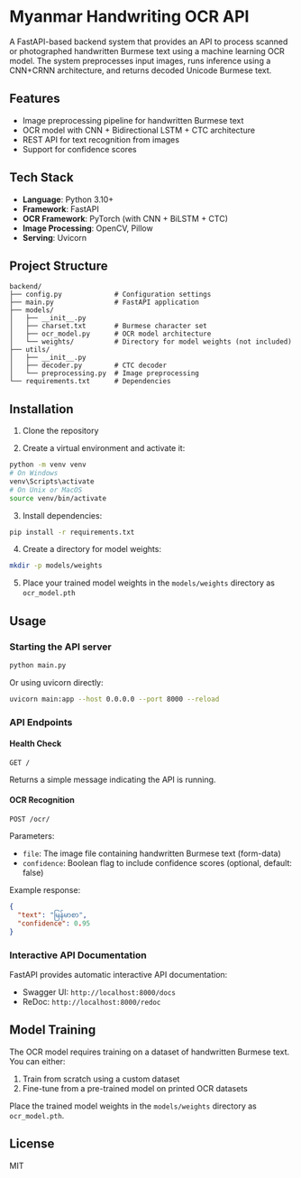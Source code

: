 # Myanmar Handwriting OCR API

A FastAPI-based backend system that provides an API to process scanned or photographed handwritten Burmese text using a machine learning OCR model. The system preprocesses input images, runs inference using a CNN+CRNN architecture, and returns decoded Unicode Burmese text.

## Features

- Image preprocessing pipeline for handwritten Burmese text
- OCR model with CNN + Bidirectional LSTM + CTC architecture
- REST API for text recognition from images
- Support for confidence scores

## Tech Stack

- **Language**: Python 3.10+
- **Framework**: FastAPI
- **OCR Framework**: PyTorch (with CNN + BiLSTM + CTC)
- **Image Processing**: OpenCV, Pillow
- **Serving**: Uvicorn

## Project Structure

```
backend/
├── config.py             # Configuration settings
├── main.py               # FastAPI application
├── models/
│   ├── __init__.py
│   ├── charset.txt       # Burmese character set
│   ├── ocr_model.py      # OCR model architecture
│   └── weights/          # Directory for model weights (not included)
├── utils/
│   ├── __init__.py
│   ├── decoder.py        # CTC decoder
│   └── preprocessing.py  # Image preprocessing
└── requirements.txt      # Dependencies
```

## Installation

1. Clone the repository

2. Create a virtual environment and activate it:

```bash
python -m venv venv
# On Windows
venv\Scripts\activate
# On Unix or MacOS
source venv/bin/activate
```

3. Install dependencies:

```bash
pip install -r requirements.txt
```

4. Create a directory for model weights:

```bash
mkdir -p models/weights
```

5. Place your trained model weights in the `models/weights` directory as `ocr_model.pth`

## Usage

### Starting the API server

```bash
python main.py
```

Or using uvicorn directly:

```bash
uvicorn main:app --host 0.0.0.0 --port 8000 --reload
```

### API Endpoints

#### Health Check

```
GET /
```

Returns a simple message indicating the API is running.

#### OCR Recognition

```
POST /ocr/
```

Parameters:
- `file`: The image file containing handwritten Burmese text (form-data)
- `confidence`: Boolean flag to include confidence scores (optional, default: false)

Example response:

```json
{
  "text": "မြန်မာစာ",
  "confidence": 0.95
}
```

### Interactive API Documentation

FastAPI provides automatic interactive API documentation:

- Swagger UI: `http://localhost:8000/docs`
- ReDoc: `http://localhost:8000/redoc`

## Model Training

The OCR model requires training on a dataset of handwritten Burmese text. You can either:

1. Train from scratch using a custom dataset
2. Fine-tune from a pre-trained model on printed OCR datasets

Place the trained model weights in the `models/weights` directory as `ocr_model.pth`.

## License

MIT